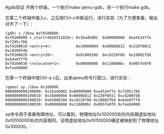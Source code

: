 #gdb验证
开两个终端，一个执行make qemu-gdb，另一个执行make gdb。

在第二个终端中输入c，之后按Ctrl-c中断运行，进行实验（为了方便查看，输出对齐了一下）：
```
(gdb) x /16xw 0xf0100000
0xf0100000 <_start+4026531828>: 0x1badb002  0x00000000  0xe4524ffe  0x7205c766
0xf0100010 <entry+4>:           0x34000004  0x0000b812  0x220f0011  0xc0200fd8
0xf0100020 <entry+20>:          0x0100010d  0xc0220f80  0x10002fb8  0xbde0fff0
0xf0100030 <relocated+1>:       0x00000000  0x110000bc  0x005fe8f0  0xfeeb0000

```
在第一个终端中按Ctrl-a c后，出来qemu命令行窗口，进行实验：
```
(qemu) xp /16xw 0x100000
0000000000100000: 0x1badb002 0x00000000 0xe4524ffe 0x7205c766
0000000000100010: 0x34000004 0x0000b812 0x220f0011 0xc0200fd8
0000000000100020: 0x0100010d 0xc0220f80 0x10002fb8 0xbde0fff0
0000000000100030: 0x00000000 0x110000bc 0x005fe8f0 0xfeeb0000
```
xp命令用于查看物理地址，可以看到，物理地址0x100000处的内存跟虚拟地址0xf0100000处的内容相同，证明虚拟地址0xf0100000确定被映射到了物理地址0x100000。

